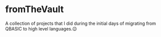 # fromTheVault

A collection of projects that I did during the initial days of migrating from QBASIC to high level languages.😉
